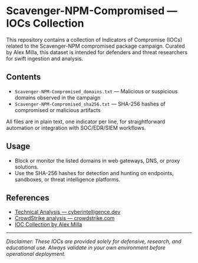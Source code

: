 # Scavenger-NPM-Compromised — IOCs Collection

This repository contains a collection of Indicators of Compromise (IOCs) related to the Scavenger-NPM compromised package campaign. Curated by Alex Milla, this dataset is intended for defenders and threat researchers for swift ingestion and analysis.

## Contents

- `Scavenger-NPM-Compromised_domains.txt` — Malicious or suspicious domains observed in the campaign
- `Scavenger-NPM-Compromised_sha256.txt` — SHA-256 hashes of compromised or malicious artifacts

All files are in plain text, one indicator per line, for straightforward automation or integration with SOC/EDR/SIEM workflows.

## Usage

- Block or monitor the listed domains in web gateways, DNS, or proxy solutions.
- Use the SHA-256 hashes for detection and hunting on endpoints, sandboxes, or threat intelligence platforms.

## References

- [Technical Analysis — cyberintelligence.dev](https://www.cyberintelligence.dev/npm-package-supply-chain-attacks/)
- [CrowdStrike analysis — crowdstrike.com](https://www.crowdstrike.com/en-us/blog/crowdstrike-falcon-prevents-npm-package-supply-chain-attacks/)
- [IOC Collection by Alex Milla](https://github.com/alex-milla/IOCs/tree/main/Scavenger-NPM-Compromised)

---

_Disclaimer: These IOCs are provided solely for defensive, research, and educational use. Always validate in your own environment before operational deployment._
